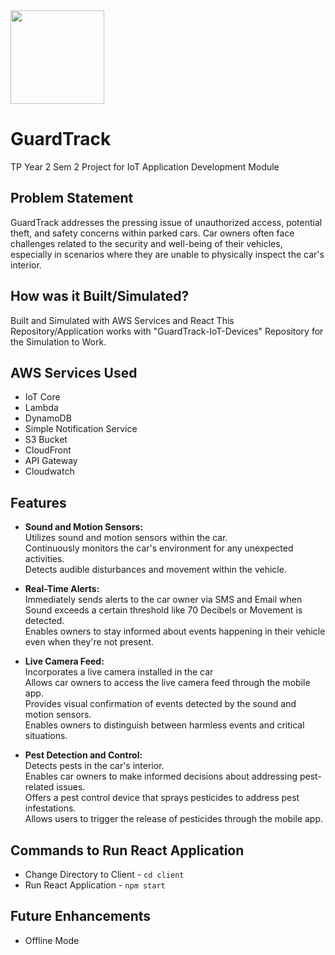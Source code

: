 <img src ="https://github.com/JTRYI/GuardTrack/blob/main/client/public/GuardTrack%20IoT%20Solution%20Logo.png" width="150"/>

# GuardTrack
TP Year 2 Sem 2 Project for IoT Application Development Module

## Problem Statement
GuardTrack addresses the pressing issue of unauthorized access, potential theft, and safety concerns within parked cars. 
Car owners often face challenges related to the security and well-being of their vehicles, especially in scenarios where they are unable to physically inspect the car's interior.

## How was it Built/Simulated?
Built and Simulated with AWS Services and React
This Repository/Application works with "GuardTrack-IoT-Devices" Repository for the Simulation to Work. 

## AWS Services Used
  - IoT Core
  - Lambda
  - DynamoDB
  - Simple Notification Service
  - S3 Bucket
  - CloudFront
  - API Gateway
  - Cloudwatch
    
## Features
  -  **Sound and Motion Sensors:** <br/>
Utilizes sound and motion sensors within the car. <br/>
Continuously monitors the car's environment for any unexpected activities. <br/>
Detects audible disturbances and movement within the vehicle.

  - **Real-Time Alerts:** <br/>
Immediately sends alerts to the car owner via SMS and Email when Sound exceeds a certain threshold like 70 Decibels or Movement is detected. <br/>
Enables owners to stay informed about events happening in their vehicle even when they're not present.

  - **Live Camera Feed:** <br/>
Incorporates a live camera installed in the car <br/>
Allows car owners to access the live camera feed through the mobile app. <br/>
Provides visual confirmation of events detected by the sound and motion sensors. <br/>
Enables owners to distinguish between harmless events and critical situations.

- **Pest Detection and Control:** <br/>
Detects pests in the car's interior. <br/>
Enables car owners to make informed decisions about addressing pest-related issues. <br/>
Offers a pest control device that sprays pesticides to address pest infestations. <br/>
Allows users to trigger the release of pesticides through the mobile app.

## Commands to Run React Application
  - Change Directory to Client - `cd client`
  - Run React Application - `npm start`
  
## Future Enhancements
  - Offline Mode
